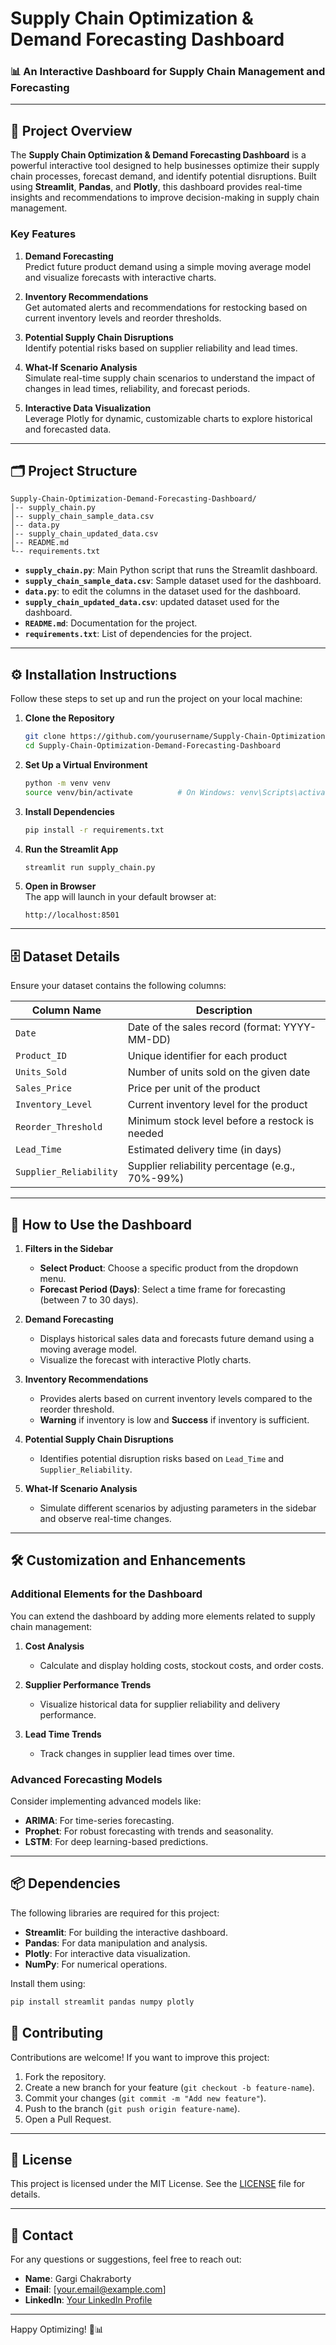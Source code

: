 # **Supply Chain Optimization & Demand Forecasting Dashboard**

### 📊 **An Interactive Dashboard for Supply Chain Management and Forecasting**

---

## 📌 **Project Overview**

The **Supply Chain Optimization & Demand Forecasting Dashboard** is a powerful interactive tool designed to help businesses optimize their supply chain processes, forecast demand, and identify potential disruptions. Built using **Streamlit**, **Pandas**, and **Plotly**, this dashboard provides real-time insights and recommendations to improve decision-making in supply chain management.

### **Key Features**

1. **Demand Forecasting**  
   Predict future product demand using a simple moving average model and visualize forecasts with interactive charts.

2. **Inventory Recommendations**  
   Get automated alerts and recommendations for restocking based on current inventory levels and reorder thresholds.

3. **Potential Supply Chain Disruptions**  
   Identify potential risks based on supplier reliability and lead times.

4. **What-If Scenario Analysis**  
   Simulate real-time supply chain scenarios to understand the impact of changes in lead times, reliability, and forecast periods.

5. **Interactive Data Visualization**  
   Leverage Plotly for dynamic, customizable charts to explore historical and forecasted data.

---

## 🗂️ **Project Structure**

```
Supply-Chain-Optimization-Demand-Forecasting-Dashboard/
│-- supply_chain.py
│-- supply_chain_sample_data.csv
│-- data.py
│-- supply_chain_updated_data.csv
│-- README.md
└-- requirements.txt
```

- **`supply_chain.py`**: Main Python script that runs the Streamlit dashboard.
- **`supply_chain_sample_data.csv`**: Sample dataset used for the dashboard.
- **`data.py`**: to edit the columns in the dataset used for the dashboard.
- **`supply_chain_updated_data.csv`**: updated dataset used for the dashboard.
- **`README.md`**: Documentation for the project.
- **`requirements.txt`**: List of dependencies for the project.

---

## ⚙️ **Installation Instructions**

Follow these steps to set up and run the project on your local machine:

1. **Clone the Repository**  
   ```bash
   git clone https://github.com/yourusername/Supply-Chain-Optimization-Demand-Forecasting-Dashboard.git
   cd Supply-Chain-Optimization-Demand-Forecasting-Dashboard
   ```

2. **Set Up a Virtual Environment**  
   ```bash
   python -m venv venv
   source venv/bin/activate          # On Windows: venv\Scripts\activate
   ```

3. **Install Dependencies**  
   ```bash
   pip install -r requirements.txt
   ```

4. **Run the Streamlit App**  
   ```bash
   streamlit run supply_chain.py
   ```

5. **Open in Browser**  
   The app will launch in your default browser at:  
   ```
   http://localhost:8501
   ```

---

## 🗄️ **Dataset Details**

Ensure your dataset contains the following columns:

| **Column Name**         | **Description**                                       |
|--------------------------|-------------------------------------------------------|
| `Date`                  | Date of the sales record (format: YYYY-MM-DD)         |
| `Product_ID`            | Unique identifier for each product                    |
| `Units_Sold`            | Number of units sold on the given date                |
| `Sales_Price`           | Price per unit of the product                         |
| `Inventory_Level`       | Current inventory level for the product               |
| `Reorder_Threshold`     | Minimum stock level before a restock is needed        |
| `Lead_Time`             | Estimated delivery time (in days)                     |
| `Supplier_Reliability`  | Supplier reliability percentage (e.g., 70%-99%)       |

---

## 🚀 **How to Use the Dashboard**

1. **Filters in the Sidebar**  
   - **Select Product**: Choose a specific product from the dropdown menu.  
   - **Forecast Period (Days)**: Select a time frame for forecasting (between 7 to 30 days).

2. **Demand Forecasting**  
   - Displays historical sales data and forecasts future demand using a moving average model.  
   - Visualize the forecast with interactive Plotly charts.

3. **Inventory Recommendations**  
   - Provides alerts based on current inventory levels compared to the reorder threshold.  
   - **Warning** if inventory is low and **Success** if inventory is sufficient.

4. **Potential Supply Chain Disruptions**  
   - Identifies potential disruption risks based on `Lead_Time` and `Supplier_Reliability`.

5. **What-If Scenario Analysis**  
   - Simulate different scenarios by adjusting parameters in the sidebar and observe real-time changes.

---

## 🛠️ **Customization and Enhancements**

### **Additional Elements for the Dashboard**

You can extend the dashboard by adding more elements related to supply chain management:

1. **Cost Analysis**  
   - Calculate and display holding costs, stockout costs, and order costs.

2. **Supplier Performance Trends**  
   - Visualize historical data for supplier reliability and delivery performance.

3. **Lead Time Trends**  
   - Track changes in supplier lead times over time.

### **Advanced Forecasting Models**

Consider implementing advanced models like:

- **ARIMA**: For time-series forecasting.  
- **Prophet**: For robust forecasting with trends and seasonality.  
- **LSTM**: For deep learning-based predictions.

---

## 📦 **Dependencies**

The following libraries are required for this project:

- **Streamlit**: For building the interactive dashboard.  
- **Pandas**: For data manipulation and analysis.  
- **Plotly**: For interactive data visualization.  
- **NumPy**: For numerical operations.

Install them using:

```bash
pip install streamlit pandas numpy plotly
```

## 🤝 **Contributing**

Contributions are welcome! If you want to improve this project:

1. Fork the repository.
2. Create a new branch for your feature (`git checkout -b feature-name`).
3. Commit your changes (`git commit -m "Add new feature"`).
4. Push to the branch (`git push origin feature-name`).
5. Open a Pull Request.

---

## 📄 **License**

This project is licensed under the MIT License. See the [LICENSE](LICENSE) file for details.

---

## 📧 **Contact**

For any questions or suggestions, feel free to reach out:

- **Name**: Gargi Chakraborty  
- **Email**: [your.email@example.com]  
- **LinkedIn**: [Your LinkedIn Profile](https://www.linkedin.com/in/yourprofile)  

---

Happy Optimizing! 🚀📊
